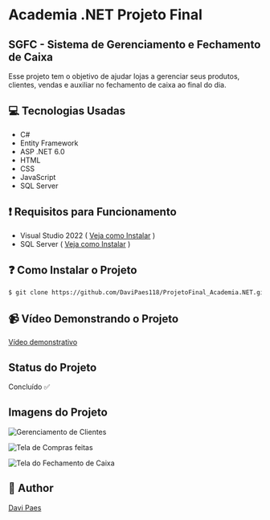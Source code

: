# Academia .NET Projeto Final

## SGFC - Sistema de Gerenciamento e Fechamento de Caixa
Esse projeto tem o objetivo de ajudar lojas a gerenciar seus produtos, clientes, vendas e auxiliar no fechamento de caixa ao final do dia.

## 💻 Tecnologias Usadas
* C#
* Entity Framework
* ASP .NET 6.0
* HTML
* CSS
* JavaScript
* SQL Server

## ❗ Requisitos para Funcionamento
* Visual Studio 2022 ( [Veja como Instalar](https://learn.microsoft.com/pt-br/visualstudio/install/install-visual-studio?view=vs-2022) )
* SQL Server ( [Veja como Instalar](https://learn.microsoft.com/pt-br/sql/database-engine/install-windows/install-sql-server?view=sql-server-ver16) )

## ❓ Como Instalar o Projeto
```bash
$ git clone https://github.com/DaviPaes118/ProjetoFinal_Academia.NET.git
```
## 📹 Vídeo Demonstrando o Projeto
[Vídeo demonstrativo](https://www.youtube.com/watch?v=MK3xZM5bp6E)

## Status do Projeto
Concluído :white_check_mark:

## Imagens do Projeto

![Gerenciamento de Clientes](https://github.com/DaviPaes118/ProjetoFinal_Academia.NET/assets/105086381/1d473b75-8105-46cf-a641-a54c028e843c)

![Tela de Compras feitas](https://github.com/DaviPaes118/ProjetoFinal_Academia.NET/assets/105086381/14068f71-40c6-4a8b-b598-e121b80bec84)

![Tela do Fechamento de Caixa](https://github.com/DaviPaes118/ProjetoFinal_Academia.NET/assets/105086381/7f56ff20-c450-491b-bb88-f74d24b28489)

## 👨 Author
[Davi Paes](https://github.com/DaviPaes118)

